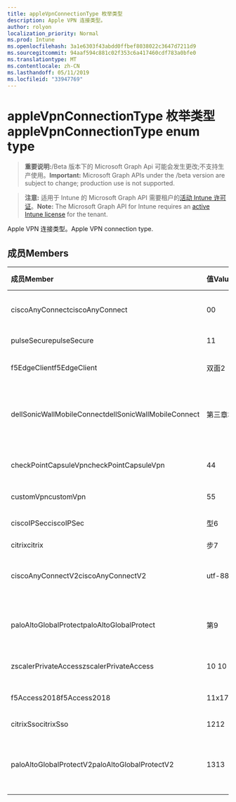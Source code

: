 ```yaml
---
title: appleVpnConnectionType 枚举类型
description: Apple VPN 连接类型。
author: rolyon
localization_priority: Normal
ms.prod: Intune
ms.openlocfilehash: 3a1e6303f43abdd0ffbef8038022c3647d7211d9
ms.sourcegitcommit: 94aaf594c881c02f353c6a417460cdf783a0bfe0
ms.translationtype: MT
ms.contentlocale: zh-CN
ms.lasthandoff: 05/11/2019
ms.locfileid: "33947769"
---
```

# <a name="applevpnconnectiontype-enum-type"></a><span data-ttu-id="4bd31-103">appleVpnConnectionType 枚举类型</span><span class="sxs-lookup"><span data-stu-id="4bd31-103">appleVpnConnectionType enum type</span></span>

> <span data-ttu-id="4bd31-104">**重要说明:**/Beta 版本下的 Microsoft Graph Api 可能会发生更改;不支持生产使用。</span><span class="sxs-lookup"><span data-stu-id="4bd31-104">**Important:** Microsoft Graph APIs under the /beta version are subject to change; production use is not supported.</span></span>

> <span data-ttu-id="4bd31-105">**注意:** 适用于 Intune 的 Microsoft Graph API 需要租户的[活动 Intune 许可证](https://go.microsoft.com/fwlink/?linkid=839381)。</span><span class="sxs-lookup"><span data-stu-id="4bd31-105">**Note:** The Microsoft Graph API for Intune requires an [active Intune license](https://go.microsoft.com/fwlink/?linkid=839381) for the tenant.</span></span>

<span data-ttu-id="4bd31-106">Apple VPN 连接类型。</span><span class="sxs-lookup"><span data-stu-id="4bd31-106">Apple VPN connection type.</span></span>

## <a name="members"></a><span data-ttu-id="4bd31-107">成员</span><span class="sxs-lookup"><span data-stu-id="4bd31-107">Members</span></span>
|<span data-ttu-id="4bd31-108">成员</span><span class="sxs-lookup"><span data-stu-id="4bd31-108">Member</span></span>|<span data-ttu-id="4bd31-109">值</span><span class="sxs-lookup"><span data-stu-id="4bd31-109">Value</span></span>|<span data-ttu-id="4bd31-110">说明</span><span class="sxs-lookup"><span data-stu-id="4bd31-110">Description</span></span>|
|:---|:---|:---|
|<span data-ttu-id="4bd31-111">ciscoAnyConnect</span><span class="sxs-lookup"><span data-stu-id="4bd31-111">ciscoAnyConnect</span></span>|<span data-ttu-id="4bd31-112">0</span><span class="sxs-lookup"><span data-stu-id="4bd31-112">0</span></span>|<span data-ttu-id="4bd31-113">Cisco AnyConnect。</span><span class="sxs-lookup"><span data-stu-id="4bd31-113">Cisco AnyConnect.</span></span>|
|<span data-ttu-id="4bd31-114">pulseSecure</span><span class="sxs-lookup"><span data-stu-id="4bd31-114">pulseSecure</span></span>|<span data-ttu-id="4bd31-115">1</span><span class="sxs-lookup"><span data-stu-id="4bd31-115">1</span></span>|<span data-ttu-id="4bd31-116">脉冲安全。</span><span class="sxs-lookup"><span data-stu-id="4bd31-116">Pulse Secure.</span></span>|
|<span data-ttu-id="4bd31-117">f5EdgeClient</span><span class="sxs-lookup"><span data-stu-id="4bd31-117">f5EdgeClient</span></span>|<span data-ttu-id="4bd31-118">双面</span><span class="sxs-lookup"><span data-stu-id="4bd31-118">2</span></span>|<span data-ttu-id="4bd31-119">F5 边缘客户端。</span><span class="sxs-lookup"><span data-stu-id="4bd31-119">F5 Edge Client.</span></span>|
|<span data-ttu-id="4bd31-120">dellSonicWallMobileConnect</span><span class="sxs-lookup"><span data-stu-id="4bd31-120">dellSonicWallMobileConnect</span></span>|<span data-ttu-id="4bd31-121">第三章</span><span class="sxs-lookup"><span data-stu-id="4bd31-121">3</span></span>|<span data-ttu-id="4bd31-122">戴尔 SonicWALL 移动连接。</span><span class="sxs-lookup"><span data-stu-id="4bd31-122">Dell SonicWALL Mobile Connection.</span></span>|
|<span data-ttu-id="4bd31-123">checkPointCapsuleVpn</span><span class="sxs-lookup"><span data-stu-id="4bd31-123">checkPointCapsuleVpn</span></span>|<span data-ttu-id="4bd31-124">4</span><span class="sxs-lookup"><span data-stu-id="4bd31-124">4</span></span>|<span data-ttu-id="4bd31-125">检查点胶囊 VPN。</span><span class="sxs-lookup"><span data-stu-id="4bd31-125">Check Point Capsule VPN.</span></span>|
|<span data-ttu-id="4bd31-126">customVpn</span><span class="sxs-lookup"><span data-stu-id="4bd31-126">customVpn</span></span>|<span data-ttu-id="4bd31-127">5</span><span class="sxs-lookup"><span data-stu-id="4bd31-127">5</span></span>|<span data-ttu-id="4bd31-128">自定义 VPN。</span><span class="sxs-lookup"><span data-stu-id="4bd31-128">Custom VPN.</span></span>|
|<span data-ttu-id="4bd31-129">ciscoIPSec</span><span class="sxs-lookup"><span data-stu-id="4bd31-129">ciscoIPSec</span></span>|<span data-ttu-id="4bd31-130">型</span><span class="sxs-lookup"><span data-stu-id="4bd31-130">6</span></span>|<span data-ttu-id="4bd31-131">Cisco (IPSec)。</span><span class="sxs-lookup"><span data-stu-id="4bd31-131">Cisco (IPSec).</span></span>|
|<span data-ttu-id="4bd31-132">citrix</span><span class="sxs-lookup"><span data-stu-id="4bd31-132">citrix</span></span>|<span data-ttu-id="4bd31-133">步</span><span class="sxs-lookup"><span data-stu-id="4bd31-133">7</span></span>|<span data-ttu-id="4bd31-134">Citrix.</span><span class="sxs-lookup"><span data-stu-id="4bd31-134">Citrix.</span></span>|
|<span data-ttu-id="4bd31-135">ciscoAnyConnectV2</span><span class="sxs-lookup"><span data-stu-id="4bd31-135">ciscoAnyConnectV2</span></span>|<span data-ttu-id="4bd31-136">utf-8</span><span class="sxs-lookup"><span data-stu-id="4bd31-136">8</span></span>|<span data-ttu-id="4bd31-137">Cisco AnyConnect V2。</span><span class="sxs-lookup"><span data-stu-id="4bd31-137">Cisco AnyConnect V2.</span></span>|
|<span data-ttu-id="4bd31-138">paloAltoGlobalProtect</span><span class="sxs-lookup"><span data-stu-id="4bd31-138">paloAltoGlobalProtect</span></span>|<span data-ttu-id="4bd31-139">第</span><span class="sxs-lookup"><span data-stu-id="4bd31-139">9</span></span>|<span data-ttu-id="4bd31-140">Palo Alto 网络 GlobalProtect。</span><span class="sxs-lookup"><span data-stu-id="4bd31-140">Palo Alto Networks GlobalProtect.</span></span>|
|<span data-ttu-id="4bd31-141">zscalerPrivateAccess</span><span class="sxs-lookup"><span data-stu-id="4bd31-141">zscalerPrivateAccess</span></span>|<span data-ttu-id="4bd31-142">10 </span><span class="sxs-lookup"><span data-stu-id="4bd31-142">10</span></span>|<span data-ttu-id="4bd31-143">Zscaler 私有访问。</span><span class="sxs-lookup"><span data-stu-id="4bd31-143">Zscaler Private Access.</span></span>|
|<span data-ttu-id="4bd31-144">f5Access2018</span><span class="sxs-lookup"><span data-stu-id="4bd31-144">f5Access2018</span></span>|<span data-ttu-id="4bd31-145">11x17</span><span class="sxs-lookup"><span data-stu-id="4bd31-145">11</span></span>|<span data-ttu-id="4bd31-146">F5 访问2018。</span><span class="sxs-lookup"><span data-stu-id="4bd31-146">F5 Access 2018.</span></span>|
|<span data-ttu-id="4bd31-147">citrixSso</span><span class="sxs-lookup"><span data-stu-id="4bd31-147">citrixSso</span></span>|<span data-ttu-id="4bd31-148">12</span><span class="sxs-lookup"><span data-stu-id="4bd31-148">12</span></span>|<span data-ttu-id="4bd31-149">Citrix Sso。</span><span class="sxs-lookup"><span data-stu-id="4bd31-149">Citrix Sso.</span></span>|
|<span data-ttu-id="4bd31-150">paloAltoGlobalProtectV2</span><span class="sxs-lookup"><span data-stu-id="4bd31-150">paloAltoGlobalProtectV2</span></span>|<span data-ttu-id="4bd31-151">13</span><span class="sxs-lookup"><span data-stu-id="4bd31-151">13</span></span>|<span data-ttu-id="4bd31-152">Palo Alto 网络 GlobalProtect V2。</span><span class="sxs-lookup"><span data-stu-id="4bd31-152">Palo Alto Networks GlobalProtect V2.</span></span>|




